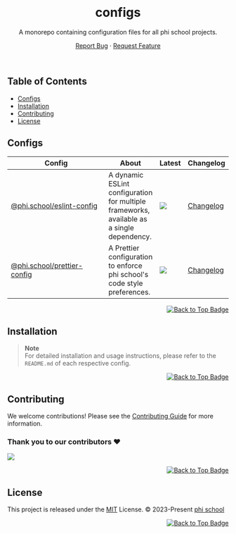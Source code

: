 <a name="readme-top"></a>

<br/>

<div align="center">

<p>
  <h1>configs</h1>
</p>

<p>
  A monorepo containing configuration files for all phi school projects.
</p>

[Report Bug][github-issues-link] · [Request Feature][github-issues-link]

</div>

<br/>

## Table of Contents

- [Configs](#configs)
- [Installation](#installation)
- [Contributing](#contributing)
- [License](#license)

## Configs

<table>
	<thead>
		<tr>
			<th width="250">Config</th>
			<th>About</th>
			<th>Latest</th>
			<th>Changelog</th>
		</tr>
	</thead>
	<tbody>
		<tr>
			<td width="200">
				<a href="./packages/eslint-config/README.md#readme-top"
					>@phi.school/eslint-config</a
				>
			</td>
			<td>A dynamic ESLint configuration for multiple frameworks, available as a single dependency.</td>
			<td>
        <a href="https://www.npmjs.com/package/@phi.school/eslint-config">
          <img src="https://img.shields.io/npm/v/@phi.school/eslint-config">
        </a>
      </td>
			<td><a href="./packages/eslint-config/CHANGELOG.md">Changelog</a></td>
		</tr>
		<tr>
			<td width="200">
				<a href="./packages/prettier-config/README.md#readme-top"
					>@phi.school/prettier-config</a
				>
			</td>
			<td>A Prettier configuration to enforce phi school's code style preferences.</td>
			<td>
        <a href="https://www.npmjs.com/package/@phi.school/prettier-config">
          <img src="https://img.shields.io/npm/v/@phi.school/prettier-config">
        </a>
      </td>
			<td><a href="./packages/prettier-config/CHANGELOG.md">Changelog</a></td>
		</tr>
	</tbody>
</table>

<div align="right">
  
[![Back to Top Badge][back-to-top]](#readme-top)

</div>

## Installation

> **Note**\
> For detailed installation and usage instructions, please refer to the `README.md` of each respective config.

<div align="right">
  
[![Back to Top Badge][back-to-top]](#readme-top)

</div>

## Contributing

We welcome contributions! Please see the [Contributing Guide][contributing-guide] for more information.

### Thank you to our contributors ❤️

[![][contributors-contrib]][contributors-link]

<div align="right">
  
[![Back to Top Badge][back-to-top]](#readme-top)

</div>

## License

This project is released under the [MIT](./LICENSE) License. © 2023-Present [phi school](https://phi.school)

<div align="right">
  
[![Back to Top Badge][back-to-top]](#readme-top)

</div>

<!-- Link Group -->

[back-to-top]: https://img.shields.io/badge/-⇧_Back_To_Top-black?style=flat-square
[contributing-guide]: https://github.com/phi-school/.github/blob/main/CONTRIBUTING.md
[contributors-contrib]: https://contrib.rocks/image?repo=phi-school/config
[contributors-link]: https://github.com/phi-school/config/graphs/contributors
[github-issues-link]: https://github.com/phi-school/config/issues
